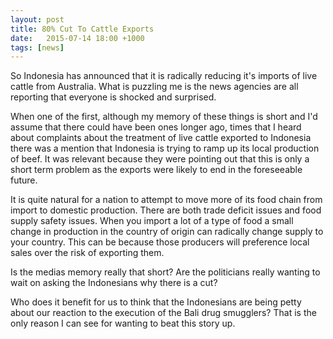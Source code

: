 ```yaml
---
layout: post
title: 80% Cut To Cattle Exports
date:   2015-07-14 18:00 +1000
tags: [news]
---
```


So Indonesia has announced that it is radically reducing it's 
imports of live cattle from Australia. What is puzzling me is 
the news agencies are all reporting that everyone is shocked 
and surprised.

When one of the first, although my memory of these things is 
short and I'd assume that there could have been ones longer 
ago, times that I heard about complaints about the treatment 
of live cattle exported to Indonesia there was a mention that 
Indonesia is trying to ramp up its local production of beef.
It was relevant because they were pointing out that this is 
only a short term problem as the exports were likely to end 
in the foreseeable future.

It is quite natural for a nation to attempt to move more of 
its food chain from import to domestic production. There are
both trade deficit issues and food supply safety issues. When
you import a lot of a type of food a small change in 
production in the country of origin can radically change 
supply to your country. This can be because those producers
will preference local sales over the risk of exporting them.

Is the medias memory really that short? Are the politicians 
really wanting to wait on asking the Indonesians why there 
is a cut? 

Who does it benefit for us to think that the Indonesians are
being petty about our reaction to the execution of the Bali 
drug smugglers? That is the only reason I can see for wanting
to beat this story up.
